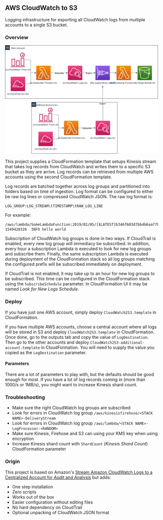 ## AWS CloudWatch to S3

Logging infrastructure for exporting all CloudWatch logs from multiple accounts to a single S3 bucket.

### Overview

![Architecture diagram](architecture.svg)

This project supplies a CloudFormation template that setups Kinesis stream that takes log records from CloudWatch and
writes them to a specific S3 bucket as they are arrive. Log records can be retrieved from multiple AWS accounts using
the second CloudFormation template.

Log records are batched together across log groups and partitioned into folders based on time of ingestion. Log format
can be configured to either be raw log lines or compressed CloudWatch JSON. The raw log format is:

    LOG_GROUP:LOG_STREAM\tTIMESTAMP\tRAW_LOG_LINE

For example:

    /aws/lambda/SomeLambdaFunction:2019/02/05/[$LATEST]b346f603d7bb4b6aa77b53bc4050bc37 1549428326  INFO hello world

Subscription of CloudWatch log groups is done in two ways. If CloudTrail is enabled, every new log group will immediacy
be subscribed. In addition, every hour a subscription Lambda is executed to look for new log groups and subscribe them.
Finally, the same subscription Lambda is executed during deployment of the CloudFormation stack so all log groups
matching the configured prefix will be subscribed immediately on deployment.

If CloudTrail is not enabled, it may take up to an hour for new log groups to be subscribed. This time can be configured
in the CloudFormation stack using the `SubscribeSchedule` parameter. In CloudFormation UI it may be named _Look for New
Logs Schedule_. 

### Deploy

If you have just one AWS account, simply deploy `CloudWatch2S3.template` in CloudFormation.

If you have multiple AWS accounts, choose a central account where all logs will be stored in S3 and deploy
`CloudWatch2S3.template` in CloudFormation. Once done, go to the outputs tab and copy the value of `LogDestination`.
Then go to the other accounts and deploy `CloudWatch2S3-additional-account.template` in CloudFormation. You will need to
supply the value you copied as the `LogDestination` parameter.

#### Parameters

There are a lot of parameters to play with, but the defaults should be good enough for most. If you have a lot of log
records coming in (more than 1000/s or 1MB/s), you might want to increase Kinesis shard count.

### Troubleshooting

* Make sure the right CloudWatch log groups are subscribed
* Look for errors in CloudWatch log group `/aws/kinesisfirehose/<STACK NAME>-DeliveryStream`
* Look for errors in CloudWatch log group `/aws/lambda/<STACK NAME>-LogProcessor-<RANDOM>`
* Make sure Kinesis, Firehose and S3 can using your KMS key when using encryption
* Increase Kinesis shard count with `ShardCount` (_Kinesis Shard Count_) CloudFormation parameter

### Origin

This project is based on Amazon's [Stream Amazon CloudWatch Logs to a Centralized Account for Audit and Analysis](https://aws.amazon.com/blogs/architecture/stream-amazon-cloudwatch-logs-to-a-centralized-account-for-audit-and-analysis/) but adds:

* One step installation
* Zero scripts
* Works out of the box
* Easier configuration without editing files
* No hard dependency on CloudTrail
* Optional unpacking of CloudWatch JSON format
